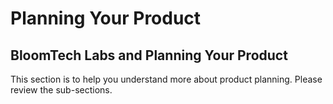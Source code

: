 # Planning Your Product

## BloomTech Labs and Planning Your Product

This section is to help you understand more about product planning. Please review the sub-sections.
